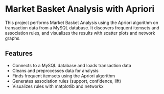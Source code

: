 # Market Basket Analysis with Apriori

This project performs Market Basket Analysis using the Apriori algorithm on transaction data from a MySQL database. It discovers frequent itemsets and association rules, and visualizes the results with scatter plots and network graphs.

## Features

- Connects to a MySQL database and loads transaction data
- Cleans and preprocesses data for analysis
- Finds frequent itemsets using the Apriori algorithm
- Generates association rules (support, confidence, lift)
- Visualizes rules with matplotlib and networkx

